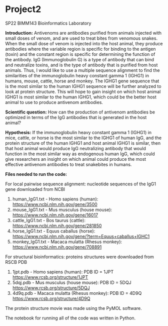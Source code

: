 # Project2
SP22 BIMM143 Bioinformatics Laboratory 

**Introduction:** Antivenoms are antibodies purified from animals injected with small doses of venom, and are used to treat bites from venomous snakes. When the small dose of venom is injected into the host animal, they produce antibodies where the variable region is specific for binding to the antigen (toxin) and the constant region is specific for determining the function of the antibody. IgG (Immunoglobulin G) is a type of antibody that can bind and neutralize toxins, and is the type of antibody that is purified from host animals. Thus, I would like to use a multiple sequence alignment to find the similarities of the immunoglobulin heavy constant gamma 1 (IGHG1) in humans, mouse, cattle, horse and monkey. The IGHG1 gene sequence that is the most similar to the human IGHG1 sequence will be further analyzed to look at protein structure. This will hope to gain insight on which host animal IGHG1 is most similar to the human IGHG1, which could be the better host animal to use to produce antivenom antibodies.

**Scientific question:** How can the production of antivenom antibodies be optimized in terms of the IgG antibodies that is generated in the host animal?

**Hypothesis:** If the immunoglobulin heavy constant gamma 1 (IGHG1) in mice, cattle, or horse is the most similar to the IGHG1 of human IgG, and the protein structure of the human IGHG1 and host animal IGHG1 is similar, then that host animal would produce IgG neutralizing antibody that would function in the most similar way as endogenous human IgG, which could give researchers an insight on which animal could produce the most effective antivenom antibodies to treat snakebites in humans.

**Files needed to run the code:**

For local pairwise sequence alignment: nucleotide sequences of the IgG1 gene downloaded from NCBI
1) human_IgG1.txt - Homo sapiens (human): https://www.ncbi.nlm.nih.gov/gene/3500
2) mouse_IgG1.txt - Mus musculus (house mouse): https://www.ncbi.nlm.nih.gov/gene/16017
3) cattle_IgG1.txt - Bos taurus (cattle): https://www.ncbi.nlm.nih.gov/gene/281850
4) horse_IgG1.txt - Equus caballus (horse): https://www.ncbi.nlm.nih.gov/gene/?term=Equus+caballus+IGHC1
5) monkey_IgG1.txt - Macaca mulatta (Rhesus monkey): https://www.ncbi.nlm.nih.gov/gene/708891

For structural bioinformatics: proteins structures were downloaded from RSCB PDB
1) 1jpt.pdb - Homo sapiens (human): PDB ID = 1JPT https://www.rcsb.org/structure/1JPT
2) 5dqj.pdb - Mus musculus (house mouse): PDB ID = 5DQJ https://www.rcsb.org/structure/5DQJ
3) 4d9q.pdb - Macaca mulatta (Rhesus monkey): PDB ID = 4D9Q https://www.rcsb.org/structure/4D9Q

The protein structure movie was made using the PyMOL software.

The notebook for running all of the code was written in Python. 
